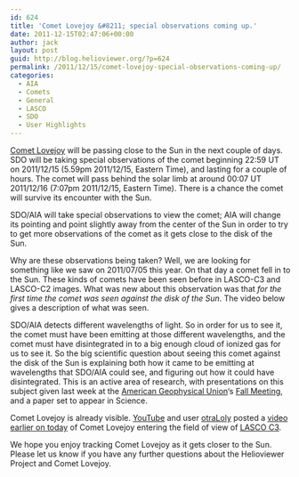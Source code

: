 ```yaml
---
id: 624
title: 'Comet Lovejoy &#8211; special observations coming up.'
date: 2011-12-15T02:47:06+00:00
author: jack
layout: post
guid: http://blog.helioviewer.org/?p=624
permalink: /2011/12/15/comet-lovejoy-special-observations-coming-up/
categories:
  - AIA
  - Comets
  - General
  - LASCO
  - SDO
  - User Highlights
---
```

[Comet Lovejoy](http://www.space.com/13925-sungrazing-comet-lovejoy-sun-death-dive.html) will be passing close to the Sun in the next couple of days. SDO will be taking special observations of the comet beginning 22:59 UT on 2011/12/15 (5.59pm 2011/12/15, Eastern Time), and lasting for a couple of hours. The comet will pass behind the solar limb at around 00:07 UT 2011/12/16 (7:07pm 2011/12/15, Eastern Time). There is a chance the comet will survive its encounter with the Sun.

SDO/AIA will take special observations to view the comet; AIA will change its pointing and point slightly away from the center of the Sun in order to try to get more observations of the comet as it gets close to the disk of the Sun.

Why are these observations being taken? Well, we are looking for something like we saw on 2011/07/05 this year. On that day a comet fell in to the Sun. These kinds of comets have been seen before in LASCO-C3 and LASCO-C2 images. What was new about this observation was that _for the first time the comet was seen against the disk of the Sun_. The video below gives a description of what was seen.



SDO/AIA detects different wavelengths of light. So in order for us to see it, the comet must have been emitting at those different wavelengths, and the comet must have disintegrated in to a big enough cloud of ionized gas for us to see it. So the big scientific question about seeing this comet against the disk of the Sun is explaining both how it came to be emitting at wavelengths that SDO/AIA could see, and figuring out how it could have disintegrated. This is an active area of research, with presentations on this subject given last week at the [American Geophysical Union](http://www.agu.org)&#8216;s [Fall Meeting](http://sites.agu.org/fallmeeting/), and a paper set to appear in Science.

Comet Lovejoy is already visible. [YouTube](http://www.youtube.com) and [](http://www.helioviewer.org) user [otraLoly](http://www.youtube.com/user/otraLoly?feature=watch) posted a [video earlier on today](http://www.youtube.com/watch?v=JLwwhus3cJU) of Comet Lovejoy entering the field of view of [LASCO C3](http://lasco-www.nrl.navy.mil/index.php?p=content/about_lasco).



We hope you enjoy tracking Comet Lovejoy as it gets closer to the Sun. Please let us know if you have any further questions about the Helioviewer Project and Comet Lovejoy.

